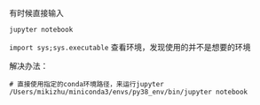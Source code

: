 有时候直接输入

```
jupyter notebook
```

`import sys;sys.executable` 查看环境，发现使用的并不是想要的环境

解决办法：

```
# 直接使用指定的conda环境路径，来运行jupyter
/Users/mikizhu/miniconda3/envs/py38_env/bin/jupyter notebook
```

